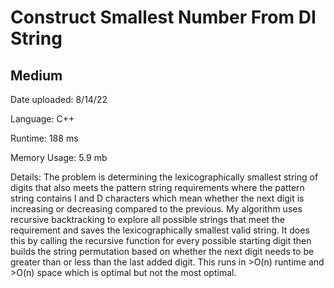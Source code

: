 
# Construct Smallest Number From DI String

## Medium

Date uploaded: 8/14/22

Language: C++

Runtime: 188 ms

Memory Usage: 5.9 mb

Details: The problem is determining the lexicographically smallest string of digits that also meets the pattern string requirements where the pattern string contains I and D characters which mean whether the next digit is increasing or decreasing compared to the previous. My algorithm uses recursive backtracking to explore all possible strings that meet the requirement and saves the lexicographically smallest valid string. It does this by calling the recursive function for every possible starting digit then builds the string permutation based on whether the next digit needs to be greater than or less than the last added digit. This runs in >O(n) runtime and >O(n) space which is optimal but not the most optimal.
